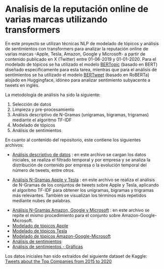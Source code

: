 # Analisis de la reputación online de varias marcas utilizando transformers
En este proyecto se utilizan técnicas NLP de modelado de tópicos y análisis de sentimientos con transformers para analizar la reputación online de varias marcas -Apple, Tesla, Amazon, Google y Microsoft- a partir de contenido publicado en X (Twitter) entre 01-06-2019 y 01-01-2020. 
Para el modelado de tópicos se ha utilizado el modelo [BERTopic](https://maartengr.github.io/BERTopic/index.html) (basado en BERT) diseñado específicamente para esta tarea, mientras que para el análisis de sentimientos se ha utilizado el modelo [BERTweet](https://huggingface.co/finiteautomata/bertweet-base-sentiment-analysis) (basado en RoBERTa) alojado en Huggingface, idóneo para analizar sentimiento subyacente a tweets en inglés. 

La metodología de análisis ha sido la siguiente:
1. Selección de datos
2. Limpieza y pre-procesamiento
3. Análisis descriptivo de N-Gramas (unigramas, bigramas, trigramas) mediante el algoritmo TF-IDF
4. Modelado de tópicos
5. Análisis de sentimientos

En cuanto al contenido del repositorio, este contiene los siguientes archivos:
- [Análisis descriptivo de datos](https://github.com/teeterls/TFG_Analisis_Reputacion_Online_Marcas/blob/main/Analisis_Descriptivo_Datos.ipynb) : en este archivo se cargan los datos iniciales, se realiza el filtrado temporal y por empresa y se analiza la distribución de contenido por empresa o la evolución temporal del número de tweets, entre otros. 
* [Análisis N-Gramas Apple y Tesla](https://github.com/teeterls/TFG_Analisis_Reputacion_Online_Marcas/blob/main/Ana%CC%81lisis_NGramas_Apple_Tesla.ipynb) : en este archivo se realiza el análisis de N-Gramas de los conjuntos de tweets sobre Apple y Tesla, aplicando el algoritmo TF-IDF para obtener los unigramas, bigramas y trigramas más relevantes. También se visualizan los términos más repetidos mediante nubes de palabras.
+ [Análisis N-Gramas Amazon, Google y Microsoft](https://github.com/teeterls/TFG_Analisis_Reputacion_Online_Marcas/blob/main/Ana%CC%81lisis_NGramas_Google_Amazon_Microsoft.ipynb) : en este archivo se repite el mismo procedimiento para el conjunto sobre Amazon-Google-Microsoft.
+ [Modelado de tópicos Apple](https://github.com/teeterls/TFG_Analisis_Reputacion_Online_Marcas/blob/main/Modelado_de_To%CC%81picos_Apple.ipynb)
+ [Modelado de tópicos Tesla](https://github.com/teeterls/TFG_Analisis_Reputacion_Online_Marcas/blob/main/Modelado_de_To%CC%81picos_Tesla.ipynb)
+ [Modelado de tópicos Amazon-Google-Microsoft](https://github.com/teeterls/TFG_Analisis_Reputacion_Online_Marcas/blob/main/Modelado_de_To%CC%81picos_Amazon_Google_Microsoft.ipynb)
+ [Análisis de sentimientos](https://github.com/teeterls/TFG_Analisis_Reputacion_Online_Marcas/blob/main/Ana%CC%81lisis_de_sentimientos.ipynb)
+ [Análisis de sentimientos - Gráficas](https://github.com/teeterls/TFG_Analisis_Reputacion_Online_Marcas/blob/main/Analisis_Sentimientos_Gra%CC%81ficas_Todos_los_Conjuntos.ipynb)  

Los datos iniciales han sido extraídos del siguiente dataset de Kaggle: [Tweets about the Top Companies from 2015 to 2020](https://www.kaggle.com/datasets/omermetinn/tweets-about-the-top-companies-from-2015-to-2020/data)
